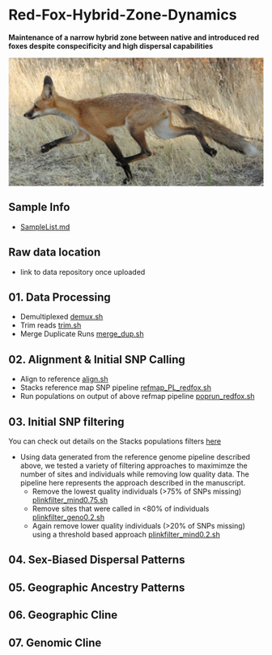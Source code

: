 # Red-Fox-Hybrid-Zone-Dynamics
**Maintenance of a narrow hybrid zone between native and introduced red foxes despite conspecificity and high dispersal capabilities** 

<img align="center" src="/SVRF1.png" width="1000">

## **Sample Info**
* [SampleList.md](https://github.com/squisquater/Red-Fox-Hybrid-Zone-Dynamics/blob/main/SampleList.md)

## Raw data location 
* link to data repository once uploaded

## **01. Data Processing**
* Demultiplexed [demux.sh](https://github.com/squisquater/Red-Fox-Hybrid-Zone-Dynamics/blob/main/01.Data-Processing/demux.sh) 
* Trim reads [trim.sh](https://github.com/squisquater/Red-Fox-Hybrid-Zone-Dynamics/blob/main/01.Data-Processing/trim.sh)
* Merge Duplicate Runs [merge_dup.sh](https://github.com/squisquater/Red-Fox-Hybrid-Zone-Dynamics/blob/main/01.Data-Processing/merge_dup.sh)

## 02. Alignment & Initial SNP Calling
* Align to reference [align.sh](https://github.com/squisquater/Red-Fox-Hybrid-Zone-Dynamics/blob/main/02.Alignment-SNPcalling/align.sh)
* Stacks reference map SNP pipeline [refmap_PL_redfox.sh](https://github.com/squisquater/Red-Fox-Hybrid-Zone-Dynamics/blob/main/02.Alignment-SNPcalling/refmap_PL_redfox.sh)
* Run populations on output of above refmap pipeline [poprun_redfox.sh]()

## 03. Initial SNP filtering
You can check out details on the Stacks populations filters [here]( http://catchenlab.life.illinois.edu/stacks/comp/populations.php) 

* Using data generated from the reference genome pipeline described above, we tested a variety of filtering approaches to maximimze the number of sites and individuals while removing low quality data. The pipeline here represents the approach described in the manuscript.
  * Remove the lowest quality individuals (>75% of SNPs missing) [plinkfilter_mind0.75.sh]()
  * Remove sites that were called in <80% of individuals [plinkfilter_geno0.2.sh]()
  * Again remove lower quality individuals (>20% of SNPs missing) using a threshold based approach [plinkfilter_mind0.2.sh]()

## 04. Sex-Biased Dispersal Patterns

## 05. Geographic Ancestry Patterns

## 06. Geographic Cline

## 07. Genomic Cline
